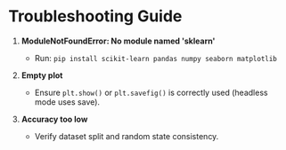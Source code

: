 
# Troubleshooting Guide

1. **ModuleNotFoundError: No module named 'sklearn'**
   - Run: `pip install scikit-learn pandas numpy seaborn matplotlib`

2. **Empty plot**
   - Ensure `plt.show()` or `plt.savefig()` is correctly used (headless mode uses save).

3. **Accuracy too low**
   - Verify dataset split and random state consistency.
